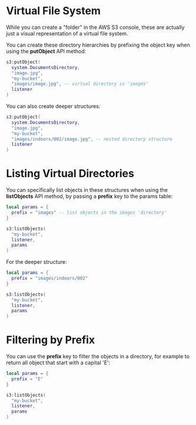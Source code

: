 # Virtual File System

While you can create a "folder" in the AWS S3 console, these are actually just a visual representation of a virtual file system.

You can create these directory hierarchies by prefixing the object key when using the __putObject__ API method:

```lua
s3:putObject(
  system.DocumentsDirectory,
  "image.jpg",
  "my-bucket",
  "images/image.jpg", -- virtual directory is 'images'
  listener
)
```

You can also create deeper structures:

```lua
s3:putObject(
  system.DocumentsDirectory,
  "image.jpg",
  "my-bucket",
  "images/indoors/002/image.jpg", -- nested directory structure
  listener
)
```

# Listing Virtual Directories

You can specifically list objects in these structures when using the __listObjects__ API method, by passing a __prefix__ key to the params table:

```lua
local params = {
  prefix = "images" -- list objects in the images 'directory'
}

s3:listObjects(
  "my-bucket",
  listener,
  params
)
```

For the deeper structure:

```lua
local params = {
  prefix = "images/indoors/002"
}

s3:listObjects(
  "my-bucket",
  listener,
  params
)
```

# Filtering by Prefix

You can use the __prefix__ key to filter the objects in a directory, for example to return all object that start with a capital 'E':

```lua
local params = {
  prefix = "E"
}

s3:listObjects(
  "my-bucket",
  listener,
  params
)
```

